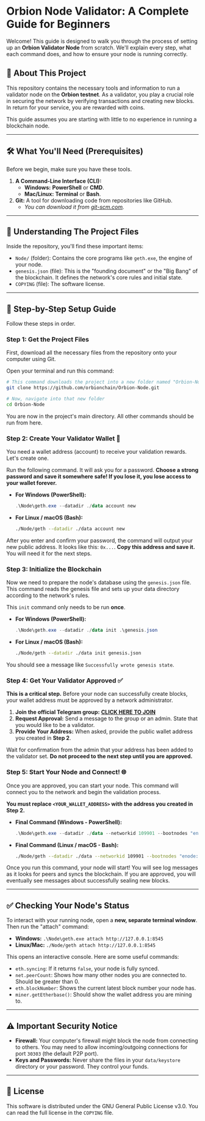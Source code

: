 # Orbion Node Validator: A Complete Guide for Beginners 

Welcome\! This guide is designed to walk you through the process of setting up an **Orbion Validator Node** from scratch. We'll explain every step, what each command does, and how to ensure your node is running correctly.

## 🧐 About This Project

This repository contains the necessary tools and information to run a validator node on the **Orbion testnet**. As a validator, you play a crucial role in securing the network by verifying transactions and creating new blocks. In return for your service, you are rewarded with coins.

This guide assumes you are starting with little to no experience in running a blockchain node.

-----

## 🛠️ What You'll Need (Prerequisites)

Before we begin, make sure you have these tools.

1.  **A Command-Line Interface (CLI):**
      * **Windows:** **PowerShell** or **CMD**.
      * **Mac/Linux:** **Terminal** or **Bash**.
2.  **Git:** A tool for downloading code from repositories like GitHub.
      * *You can download it from [git-scm.com](https://git-scm.com/downloads).*

-----

## 📂 Understanding The Project Files

Inside the repository, you'll find these important items:

  * `Node/` (folder): Contains the core programs like `geth.exe`, the engine of your node.
  * `genesis.json` (file): This is the "founding document" or the "Big Bang" of the blockchain. It defines the network's core rules and initial state.
  * `COPYING` (file): The software license.

-----

## 🏁 Step-by-Step Setup Guide

Follow these steps in order.

### Step 1: Get the Project Files

First, download all the necessary files from the repository onto your computer using Git.

Open your terminal and run this command:

```bash
# This command downloads the project into a new folder named "Orbion-Node"
git clone https://github.com/orbionchain/Orbion-Node.git

# Now, navigate into that new folder
cd Orbion-Node
```

You are now in the project's main directory. All other commands should be run from here.

### Step 2: Create Your Validator Wallet 🔑

You need a wallet address (account) to receive your validation rewards. Let's create one.

Run the following command. It will ask you for a password. **Choose a strong password and save it somewhere safe\! If you lose it, you lose access to your wallet forever.**

  * **For Windows (PowerShell):**
    ```powershell
    .\Node\geth.exe --datadir ./data account new
    ```
  * **For Linux / macOS (Bash):**
    ```bash
    ./Node/geth --datadir ./data account new
    ```

After you enter and confirm your password, the command will output your new public address. It looks like this: `0x...`. **Copy this address and save it.** You will need it for the next steps.

### Step 3: Initialize the Blockchain

Now we need to prepare the node's database using the `genesis.json` file. This command reads the genesis file and sets up your data directory according to the network's rules.

This `init` command only needs to be run **once**.

  * **For Windows (PowerShell):**
    ```powershell
    .\Node\geth.exe --datadir ./data init .\genesis.json
    ```
  * **For Linux / macOS (Bash):**
    ```bash
    ./Node/geth --datadir ./data init genesis.json
    ```

You should see a message like `Successfully wrote genesis state`.

### Step 4: Get Your Validator Approved ✅

**This is a critical step.** Before your node can successfully create blocks, your wallet address must be approved by a network administrator.

1.  **Join the official Telegram group:** [**CLICK HERE TO JOIN**](https://t.me/OrbionNetwork)
2.  **Request Approval:** Send a message to the group or an admin. State that you would like to be a validator.
3.  **Provide Your Address:** When asked, provide the public wallet address you created in **Step 2**.

Wait for confirmation from the admin that your address has been added to the validator set. **Do not proceed to the next step until you are approved.**

### Step 5: Start Your Node and Connect\! 🌐

Once you are approved, you can start your node. This command will connect you to the network and begin the validation process.

**You must replace `<YOUR_WALLET_ADDRESS>` with the address you created in Step 2.**

  * **Final Command (Windows - PowerShell):**

    ```powershell
    .\Node\geth.exe --datadir ./data --networkid 109901 --bootnodes "enode://8dc9f4362a8fe37ce936674f3424fadb628b5a5a538f53e5e6c901cd5af2fd538b80c68b259fba221f13ad2b84c5300624aeace1cb40bc88273a00c0c54726a5@bootnode.orbionchain.com:30305" --syncmode "full" --http --http.addr "0.0.0.0" --http.port "8545" --http.corsdomain "*" --mine --miner.etherbase <YOUR_WALLET_ADDRESS>
    ```

  * **Final Command (Linux / macOS - Bash):**

    ```bash
    ./Node/geth --datadir ./data --networkid 109901 --bootnodes "enode://8dc9f4362a8fe37ce936674f3424fadb628b5a5a538f53e5e6c901cd5af2fd538b80c68b259fba221f13ad2b84c5300624aeace1cb40bc88273a00c0c54726a5@bootnode.orbionchain.com:30305" --syncmode "full" --http --http.addr "0.0.0.0" --http.port "8545" --http.corsdomain "*" --mine --miner.etherbase <YOUR_WALLET_ADDRESS>
    ```

Once you run this command, your node will start\! You will see log messages as it looks for peers and syncs the blockchain. If you are approved, you will eventually see messages about successfully sealing new blocks.

-----

## ✅ Checking Your Node's Status

To interact with your running node, open a **new, separate terminal window**. Then run the "attach" command:

  * **Windows:** `.\Node\geth.exe attach http://127.0.0.1:8545`
  * **Linux/Mac:** `./Node/geth attach http://127.0.0.1:8545`

This opens an interactive console. Here are some useful commands:

  * `eth.syncing`: If it returns `false`, your node is fully synced.
  * `net.peerCount`: Shows how many other nodes you are connected to. Should be greater than 0.
  * `eth.blockNumber`: Shows the current latest block number your node has.
  * `miner.getEtherbase()`: Should show the wallet address you are mining to.

-----

## ⚠️ Important Security Notice

  * **Firewall:** Your computer's firewall might block the node from connecting to others. You may need to allow incoming/outgoing connections for port `30303` (the default P2P port).
  * **Keys and Passwords:** Never share the files in your `data/keystore` directory or your password. They control your funds.

-----

## 📜 License

This software is distributed under the GNU General Public License v3.0. You can read the full license in the `COPYING` file.
